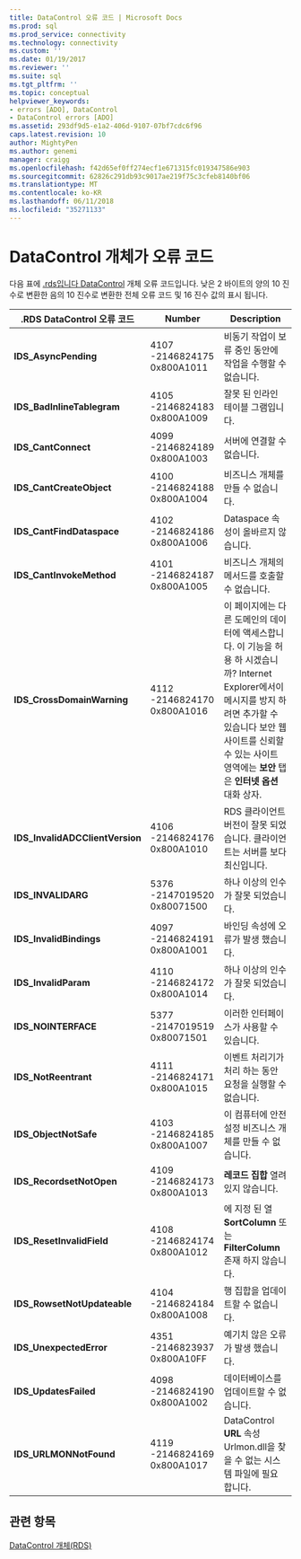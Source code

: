 ```yaml
---
title: DataControl 오류 코드 | Microsoft Docs
ms.prod: sql
ms.prod_service: connectivity
ms.technology: connectivity
ms.custom: ''
ms.date: 01/19/2017
ms.reviewer: ''
ms.suite: sql
ms.tgt_pltfrm: ''
ms.topic: conceptual
helpviewer_keywords:
- errors [ADO], DataControl
- DataControl errors [ADO]
ms.assetid: 293df9d5-e1a2-406d-9107-07bf7cdc6f96
caps.latest.revision: 10
author: MightyPen
ms.author: genemi
manager: craigg
ms.openlocfilehash: f42d65ef0ff274ecf1e671315fc019347586e903
ms.sourcegitcommit: 62826c291db93c9017ae219f75c3cfeb8140bf06
ms.translationtype: MT
ms.contentlocale: ko-KR
ms.lasthandoff: 06/11/2018
ms.locfileid: "35271133"
---
```

# <a name="datacontrol-object-error-codes"></a>DataControl 개체가 오류 코드
다음 표에 [.rds입니다 DataControl](../../../ado/reference/rds-api/datacontrol-object-rds.md) 개체 오류 코드입니다. 낮은 2 바이트의 양의 10 진수로 변환한 음의 10 진수로 변환한 전체 오류 코드 및 16 진수 값의 표시 됩니다.

|.RDS DataControl 오류 코드|Number|Description|
|---------------------------------|------------|-----------------|
|**IDS_AsyncPending**|4107 -2146824175 0x800A1011|비동기 작업이 보류 중인 동안에 작업을 수행할 수 없습니다.|
|**IDS_BadInlineTablegram**|4105 -2146824183 0x800A1009|잘못 된 인라인 테이블 그램입니다.|
|**IDS_CantConnect**|4099 -2146824189 0x800A1003|서버에 연결할 수 없습니다.|
|**IDS_CantCreateObject**|4100 -2146824188 0x800A1004|비즈니스 개체를 만들 수 없습니다.|
|**IDS_CantFindDataspace**|4102 -2146824186 0x800A1006|Dataspace 속성이 올바르지 않습니다.|
|**IDS_CantInvokeMethod**|4101 -2146824187 0x800A1005|비즈니스 개체의 메서드를 호출할 수 없습니다.|
|**IDS_CrossDomainWarning**|4112 -2146824170 0x800A1016|이 페이지에는 다른 도메인의 데이터에 액세스합니다. 이 기능을 허용 하 시겠습니까? Internet Explorer에서이 메시지를 방지 하려면 추가할 수 있습니다 보안 웹 사이트를 신뢰할 수 있는 사이트 영역에는 **보안** 탭은 **인터넷 옵션** 대화 상자.|
|**IDS_InvalidADCClientVersion**|4106 -2146824176 0x800A1010|RDS 클라이언트 버전이 잘못 되었습니다. 클라이언트는 서버를 보다 최신입니다.|
|**IDS_INVALIDARG**|5376 -2147019520 0x80071500|하나 이상의 인수가 잘못 되었습니다.|
|**IDS_InvalidBindings**|4097 -2146824191 0x800A1001|바인딩 속성에 오류가 발생 했습니다.|
|**IDS_InvalidParam**|4110 -2146824172 0x800A1014|하나 이상의 인수가 잘못 되었습니다.|
|**IDS_NOINTERFACE**|5377 -2147019519 0x80071501|이러한 인터페이스가 사용할 수 있습니다.|
|**IDS_NotReentrant**|4111 -2146824171 0x800A1015|이벤트 처리기가 처리 하는 동안 요청을 실행할 수 없습니다.|
|**IDS_ObjectNotSafe**|4103 -2146824185 0x800A1007|이 컴퓨터에 안전 설정 비즈니스 개체를 만들 수 없습니다.|
|**IDS_RecordsetNotOpen**|4109 -2146824173 0x800A1013|**레코드 집합** 열려 있지 않습니다.|
|**IDS_ResetInvalidField**|4108 -2146824174 0x800A1012|에 지정 된 열 **SortColumn** 또는 **FilterColumn** 존재 하지 않습니다.|
|**IDS_RowsetNotUpdateable**|4104 -2146824184 0x800A1008|행 집합을 업데이트할 수 없습니다.|
|**IDS_UnexpectedError**|4351 -2146823937 0x800A10FF|예기치 않은 오류가 발생 했습니다.|
|**IDS_UpdatesFailed**|4098 -2146824190 0x800A1002|데이터베이스를 업데이트할 수 없습니다.|
|**IDS_URLMONNotFound**|4119 -2146824169 0x800A1017|DataControl **URL** 속성 Urlmon.dll을 찾을 수 없는 시스템 파일에 필요 합니다.|

## <a name="see-also"></a>관련 항목
 [DataControl 개체(RDS)](../../../ado/reference/rds-api/datacontrol-object-rds.md)
